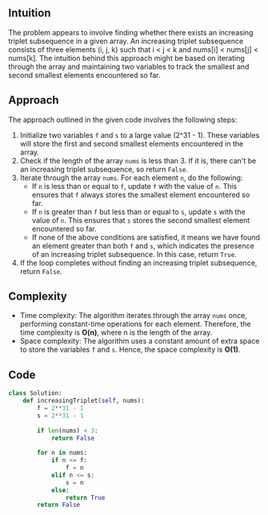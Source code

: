 ## Intuition
The problem appears to involve finding whether there exists an increasing triplet subsequence in a given array. An increasing triplet subsequence consists of three elements (i, j, k) such that i < j < k and nums[i] < nums[j] < nums[k]. The intuition behind this approach might be based on iterating through the array and maintaining two variables to track the smallest and second smallest elements encountered so far.

## Approach
The approach outlined in the given code involves the following steps:
1. Initialize two variables `f` and `s` to a large value (2^31 - 1). These variables will store the first and second smallest elements encountered in the array.
2. Check if the length of the array `nums` is less than 3. If it is, there can't be an increasing triplet subsequence, so return `False`.
3. Iterate through the array `nums`. For each element `n`, do the following:
   - If `n` is less than or equal to `f`, update `f` with the value of `n`. This ensures that `f` always stores the smallest element encountered so far.
   - If `n` is greater than `f` but less than or equal to `s`, update `s` with the value of `n`. This ensures that `s` stores the second smallest element encountered so far.
   - If none of the above conditions are satisfied, it means we have found an element greater than both `f` and `s`, which indicates the presence of an increasing triplet subsequence. In this case, return `True`.
4. If the loop completes without finding an increasing triplet subsequence, return `False`.

## Complexity
- Time complexity: The algorithm iterates through the array `nums` once, performing constant-time operations for each element. Therefore, the time complexity is **O(n)**, where n is the length of the array.
- Space complexity: The algorithm uses a constant amount of extra space to store the variables `f` and `s`. Hence, the space complexity is **O(1)**.

## Code
```python
class Solution:
    def increasingTriplet(self, nums):
        f = 2**31 - 1
        s = 2**31 - 1
        
        if len(nums) < 3:
            return False
        
        for n in nums:
            if n <= f:
                f = n
            elif n <= s:
                s = n
            else:
                return True
        return False
```